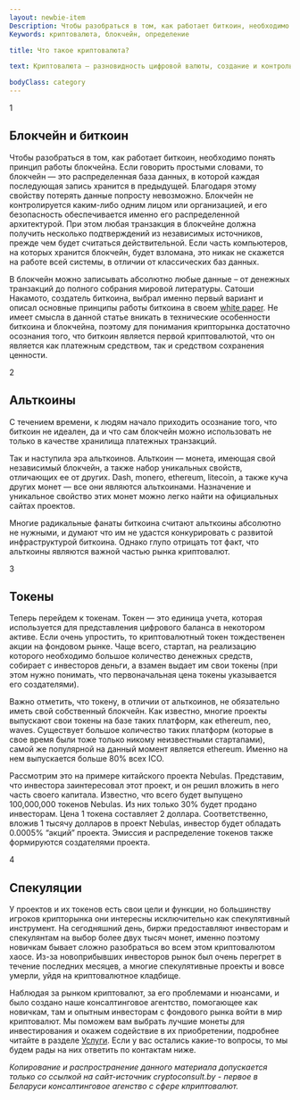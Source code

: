 ```yaml
---
layout: newbie-item
Description: Чтобы разобраться в том, как работает биткоин, необходимо понять принцип работы блокчейна. Если говорить простыми словами, то блокчейн — это распределенная база данных, в которой каждая последующая запись хранится в предыдущей.
Keywords: криптовалюта, блокчейн, определение

title: Что такое криптовалюта?

text: Криптовалюта — разновидность цифровой валюты, создание и контроль за которой базируются на криптографических методах. Именно такое определение можно найти на просторах интернета, однако, ясности оно абсолютно никакой не вносит. Первое, что приходит человеку в голову, если он слышит слово криптовалюта — биткоин.

bodyClass: category
---
```

<div class="news-card">
    <div class="news-card__counter"><span>1</span></div>
    <h2>Блокчейн и биткоин</h2>
    <p>
        Чтобы разобраться в том, как работает биткоин, необходимо понять принцип работы блокчейна. Если говорить простыми словами, то блокчейн — это распределенная база данных, в которой каждая последующая запись хранится в предыдущей. Благодаря этому свойству потерять данные попросту невозможно. Блокчейн не контролируется каким-либо одним лицом или организацией, и его безопасность обеспечивается именно его распределенной архитектурой. При этом любая транзакция в блокчейне должна получить несколько подтверждений из независимых источников, прежде чем будет считаться действительной. Если часть компьютеров, на которых хранится блокчейн, будет взломана, это никак не скажется на работе всей системы, в отличии от классических баз данных.
    </p>
    <p>В блокчейн можно записывать абсолютно любые данные – от денежных транзакций до полного собрания мировой литературы. Сатоши Накамото, создатель биткоина, выбрал именно первый вариант и описал основные принципы работы биткоина в своем <a href="https://bitcoin.org/bitcoin.pdf">white paper</a>. Не имеет смысла в данной статье вникать в технические особенности биткоина и блокчейна, поэтому для понимания крипторынка достаточно осознания того, что биткоин является первой криптовалютой, что он является как платежным средством, так и средством сохранения ценности.</p>
</div>
<div class="news-card">
    <div class="news-card__counter"><span>2</span></div>
    <h2>Альткоины</h2>
    <p>С течением времени, к людям начало приходить осознание того, что биткоин не идеален, да и что сам блокчейн можно использовать не только в качестве хранилища платежных транзакций.
    </p>
    <p>Так и наступила эра альткоинов. Альткоин — монета, имеющая свой независимый блокчейн, а также набор уникальных свойств, отличающих ее от других. Dash, monero, ethereum, litecoin, а также куча других монет — все они являются альткоинами. Назначение и уникальное свойство этих монет можно легко найти на официальных сайтах проектов.</p>
    <p>Многие радикальные фанаты биткоина считают альткоины абсолютно не нужными, и думают что им не удастся конкурировать с развитой инфраструктурой биткоина. Однако глупо отрицать тот факт, что альткоины являются важной частью рынка криптовалют.</p>
</div>
<div class="news-card">
    <div class="news-card__counter"><span>3</span></div>
    <h2>Токены</h2>
    <p>
        Теперь перейдем к токенам. Токен — это единица учета, которая используется для представления цифрового баланса в некотором активе. Если очень упростить, то криптовалютный токен тождественен акции на фондовом рынке. Чаще всего, стартап, на реализацию которого необходимо большое количество денежных средств, собирает с инвесторов деньги, а взамен выдает им свои токены (при этом нужно понимать, что первоначальная цена токены указывается его создателями).
    </p>
    <p>Важно отметить, что токену, в отличии от альткоинов, не обязательно иметь свой собственный блокчейн. Как известно, многие проекты выпускают свои токены на базе таких платформ, как ethereum, neo, waves. Существует большое количество таких платформ (которые в свое время были тоже только никому неизвестными стартапами), самой же популярной на данный момент является ethereum. Именно на нем выпускается больше 80% всех ICO.</p>
    <p>Рассмотрим это на примере китайского проекта Nebulas. Представим, что инвестора заинтересовал этот проект, и он решил вложить в него часть своего капитала. Известно, что всего будет выпущено 100,000,000 токенов Nebulas. Из них только 30% будет продано инвесторам. Цена 1 токена составляет 2 доллара. Соответственно, вложив 1 тысячу долларов в проект Nebulas, инвестор будет обладать 0.0005% “акций” проекта. Эмиссия и распределение токенов также формируются создателями проекта.</p>
</div>
<div class="news-card">
    <div class="news-card__counter"><span>4</span></div>
    <h2>Спекуляции</h2>
    <p>
        У проектов и их токенов есть свои цели и функции, но большинству игроков крипторынка они интересны исключительно как спекулятивный инструмент. На сегодняшний день, биржи предоставляют инвесторам и спекулянтам на выбор более двух тысяч монет, именно поэтому новичкам бывает сложно разобраться во всем этом криптовалютом хаосе. Из-за новоприбывших инвесторов рынок был очень перегрет в течение последних месяцев, а многие спекулятивные проекты и вовсе умерли, уйдя на криптовалютное кладбище.
    </p>
    <p> Наблюдая за рынком криптовалют, за его проблемами и нюансами, и было создано наше консалтинговое агентство, помогающее как новичкам, там и опытным инвесторам с фондового рынка войти в мир криптовалют. Мы поможем вам выбрать лучшие монеты для инвестирования и окажем содействие в их приобретении, подробнее читайте в разделе <a href="../services.html">Услуги</a>. Если у вас остались какие-то вопросы, то мы будем рады на них ответить по контактам ниже.</p>
    <p><i>Копирование и распространение данного материала допускается только со ссылкой на сайт-источник cryptoconsult.by - первое в Беларуси консалтинговое агенство с сфере кприптовалют.</i></p>
</div>
